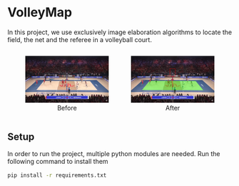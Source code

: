 # VolleyMap

In this project, we use exclusively image elaboration algorithms to locate the field, the net and the referee in a volleyball court.

<div style="display: flex; justify-content: center; align-items: center;">
    <figure style="margin-right: 10px; text-align: center;"  width="50%">
      <img src="./assets/input_sample.png" alt="Input Sample">
      <figcaption>Before</figcaption>
    </figure>
    <figure style="text-align: center;"  width="50%">
      <img src="./assets/output_sample.png" alt="Output Sample">
      <figcaption>After</figcaption>
    </figure>
</div>

## Setup

In order to run the project, multiple python modules are needed. Run the following command to install them
```sh
pip install -r requirements.txt
```